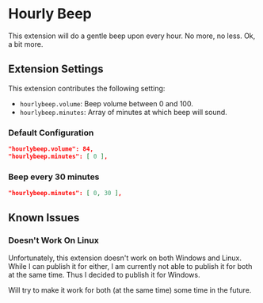 Hourly Beep
===========

This extension will do a gentle beep upon every hour. No more, no less. Ok, a
bit more.


## Extension Settings

This extension contributes the following setting:

* `hourlybeep.volume`: Beep volume between 0 and 100.
* `hourlybeep.minutes`: Array of minutes at which beep will sound.


### Default Configuration

```json
"hourlybeep.volume": 84,
"hourlybeep.minutes": [ 0 ],
```


### Beep every 30 minutes

```json
"hourlybeep.minutes": [ 0, 30 ],
```


## Known Issues

### Doesn't Work On Linux

Unfortunately, this extension doesn't work on both Windows and Linux. While I
can publish it for either, I am currently not able to publish it for both at
the same time. Thus I decided to publish it for Windows.

Will try to make it work for both (at the same time) some time in the future.
